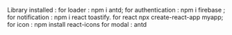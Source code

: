Library installed :
for loader : npm i antd;
for authentication : npm i firebase ;
for notification : npm i  react toastify.
for react npx create-react-app myapp;
for icon : npm install react-icons
for modal : antd


